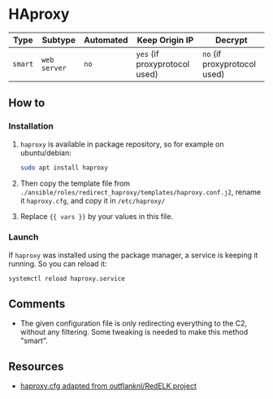 # HAproxy

| Type    | Subtype      | Automated | Keep Origin IP                | Decrypt                      |
| ------- | ------------ | --------- | ----------------------------- | ---------------------------- |
| `smart` | `web server` | `no`      | `yes` (if proxyprotocol used) | `no` (if proxyprotocol used) |

## How to

### Installation

1. `haproxy` is available in package repository, so for example on ubuntu/debian:

    ```bash
    sudo apt install haproxy
    ```

2. Then copy the template file from `./ansible/roles/redirect_haproxy/templates/haproxy.conf.j2`, rename it `haproxy.cfg`, and copy it in `/etc/haproxy/`
3. Replace `{{ vars }}` by your values in this file.

### Launch

If `haproxy` was installed using the package manager, a service is keeping it running. So you can reload it:

```bash
systemctl reload haproxy.service
```

## Comments

- The given configuration file is only redirecting everything to the C2, without any filtering. Some tweaking is needed to make this method "smart".

## Resources

- [haproxy.cfg adapted from outflanknl/RedELK project](https://github.com/outflanknl/RedELK/blob/master/example-data-and-configs/HAProxy/haproxy.cfg)
